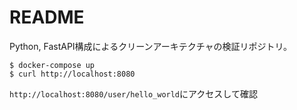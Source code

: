# README

Python, FastAPI構成によるクリーンアーキテクチャの検証リポジトリ。

```
$ docker-compose up
$ curl http://localhost:8080
```

`http://localhost:8080/user/hello_world`にアクセスして確認